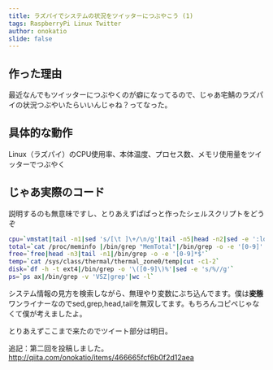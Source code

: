 ```yaml
---
title: ラズパイでシステムの状況をツイッターにつぶやこう (1)
tags: RaspberryPi Linux Twitter
author: onokatio
slide: false
---
```

## 作った理由
最近なんでもツイッターにつぶやくのが癖になってるので、じゃあ宅鯖のラズパイの状況つぶやいたらいいんじゃね？ってなった。

## 具体的な動作
Linux（ラズパイ）のCPU使用率、本体温度、プロセス数、メモリ使用量をツイッターでつぶやく

## じゃあ実際のコード
説明するのも無意味ですし、とりあえずぱぱっと作ったシェルスクリプトをどうぞ

```bash:test.sh
cpu=`vmstat|tail -n1|sed 's/[\t ]\+/\n/g'|tail -n5|head -n2|sed -e ':loop; N; $!b loop; ;s/\n/+/g'|bc`
total=`cat /proc/meminfo |/bin/grep "MemTotal"|/bin/grep -o -e '[0-9]'|sed -e ':loop; N; $!b loop; ;s/\n//g'`
free=`free|head -n3|tail -n1|/bin/grep -o -e '[0-9]*$'`
temp=`cat /sys/class/thermal/thermal_zone0/temp|cut -c1-2`
disk=`df -h -t ext4|/bin/grep -o '\([0-9]\)%'|sed -e 's/%//g'`
ps=`ps ax|/bin/grep -v 'VSZ|grep'|wc -l`

```
システム情報の見方を検索しながら、無理やり変数にぶち込んでます。僕は~~**変態**~~ワンライナーなのでsed,grep,head,tailを無双してます。もちろんコピペじゃなくて僕が考えましたよ。

とりあえずここまで来たのでツイート部分は明日。

追記：第二回を投稿しました。
http://qiita.com/onokatio/items/466665fcf6b0f2d12aea

